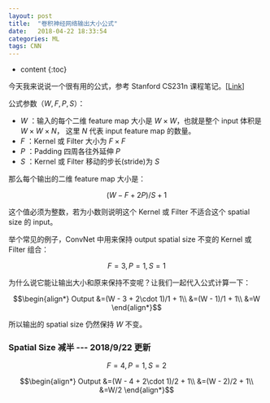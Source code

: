 ```yaml
---
layout: post
title:  "卷积神经网络输出大小公式"
date:   2018-04-22 18:33:54
categories: ML
tags: CNN
---
```


* content
{:toc}

今天我来说说一个很有用的公式，参考 Stanford CS231n 课程笔记。[[Link](http://cs231n.github.io/convolutional-networks/#conv)]





公式参数（$W,F,P,S$）：
* $W$ ：输入的每个二维 feature map 大小是 $W\times W$，也就是整个 input 体积是 $W\times W\times N$， 这里 $N$ 代表 input feature map 的数量。
* $F$ ：Kernel 或 Filter 大小为 $F\times F$
* $P$ ：Padding 四周各往外延伸 $P$
* $S$ ：Kernel 或 Filter 移动的步长(stride)为 $S$

那么每个输出的二维 feature map 大小是：

$$(W - F + 2P)/S + 1$$

这个值必须为整数，若为小数则说明这个 Kernel 或 Filter 不适合这个 spatial size 的 input。

举个常见的例子，ConvNet 中用来保持 output spatial size 不变的 Kernel 或 Filter 组合：

$$F=3, P=1, S=1$$

为什么说它能让输出大小和原来保持不变呢？让我们一起代入公式计算一下：

$$\begin{align*}
Output &=(W - 3 + 2\cdot 1)/1 + 1\\
       &=(W - 1)/1 + 1\\
       &=W
\end{align*}$$

所以输出的 spatial size 仍然保持 $W$ 不变。

### Spatial Size 减半 --- 2018/9/22 更新
$$F=4, P=1, S=2$$

$$\begin{align*}
Output &=(W - 4 + 2\cdot 1)/2 + 1\\
       &=(W - 2)/2 + 1\\
       &=W/2
\end{align*}$$
